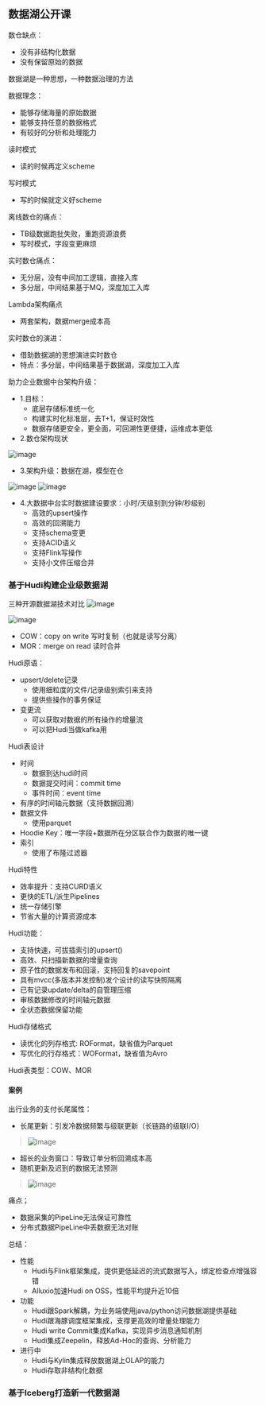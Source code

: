 ## 数据湖公开课

数仓缺点：
- 没有非结构化数据
- 没有保留原始的数据


数据湖是一种思想，一种数据治理的方法

数据理念：
- 能够存储海量的原始数据
- 能够支持任意的数据格式
- 有较好的分析和处理能力

读时模式
- 读的时候再定义scheme

写时模式
- 写的时候就定义好scheme

离线数仓的痛点：
- TB级数据跑批失败，重跑资源浪费
- 写时模式，字段变更麻烦

实时数仓痛点：
- 无分层，没有中间加工逻辑，直接入库
- 多分层，中间结果基于MQ，深度加工入库

Lambda架构痛点
- 两套架构，数据merge成本高

实时数仓的演进：
- 借助数据湖的思想演进实时数仓
- 特点：多分层，中间结果基于数据湖，深度加工入库

助力企业数据中台架构升级：
- 1.目标：
    - 底层存储标准统一化
    - 构建实时化标准层，去T+1，保证时效性
    - 数据存储更安全，更全面，可回溯性更便捷，运维成本更低
- 2.数仓架构现状

![image](image/数仓架构现状.png)
- 3.架构升级：数据在湖，模型在仓

![image](image/数据中台架构升级.png)
![image](image/数据中台架构升级2.png)

- 4.大数据中台实时数据建设要求：小时/天级别到分钟/秒级别
    - 高效的upsert操作
    - 高效的回溯能力
    - 支持schema变更
    - 支持ACID语义
    - 支持Flink写操作
    - 支持小文件压缩合并 
    
### 基于Hudi构建企业级数据湖
三种开源数据湖技术对比
![image](image/三种数据湖技术对比.png)

![image](image/hudi核心组件结构.png)
- COW：copy on write 写时复制（也就是读写分离）
- MOR：merge on read 读时合并

Hudi原语：
- upsert/delete记录
    - 使用细粒度的文件/记录级别索引来支持
    - 提供些操作的事务保证
- 变更流
    - 可以获取对数据的所有操作的增量流
    - 可以把Hudi当做kafka用

Hudi表设计
- 时间
    - 数据到达hudi时间
    - 数据提交时间：commit time
    - 事件时间：event time
- 有序的时间轴元数据（支持数据回溯）
- 数据文件
    - 使用parquet
- Hoodie Key：唯一字段+数据所在分区联合作为数据的唯一键
- 索引
    - 使用了布隆过滤器

Hudi特性
- 效率提升：支持CURD语义
- 更快的ETL/派生Pipelines
- 统一存储引擎
- 节省大量的计算资源成本

Hudi功能：
- 支持快速，可拔插索引的upsert()
- 高效、只扫描新数据的增量查询
- 原子性的数据发布和回滚，支持回复的savepoint
- 具有mvcc(多版本并发控制)发个设计的读写快照隔离
- 已有记录update/delta的自管理压缩
- 审核数据修改的时间轴元数据
- 全状态数据保留功能

Hudi存储格式
- 读优化的列存格式: ROFormat，缺省值为Parquet
- 写优化的行存格式：WOFormat，缺省值为Avro

Hudi表类型：COW、MOR

#### 案例
出行业务的支付长尾属性：
- 长尾更新：引发冷数据频繁与级联更新（长链路的级联I/O）
> ![image](image/索引和增量查询解决冷数据频繁的级联更新.png)
- 超长的业务窗口：导致订单分析回溯成本高
- 随机更新及迟到的数据无法预测
> ![image](image/增量查询支持“智能重算”.png)

痛点；
- 数据采集的PipeLine无法保证可靠性
- 分布式数据PipeLine中丢数据无法对账

总结：
- 性能
    - Hudi与Flink框架集成，提供更低延迟的流式数据写入，绑定检查点增强容错
    - Alluxio加速Hudi on OSS，性能平均提升近10倍
- 功能
    - Hudi跟Spark解耦，为业务端使用java/python访问数据湖提供基础
    - Hudi跟海豚调度框架集成，支撑更高效的增量处理能力
    - Hudi write Commit集成Kafka，实现异步消息通知机制
    - Hudi集成Zeepelin，释放Ad-Hoc的查询、分析能力
- 进行中
    - Hudi与Kylin集成释放数据湖上OLAP的能力
    - Hudi存取非结构化数据

### 基于Iceberg打造新一代数据湖

 